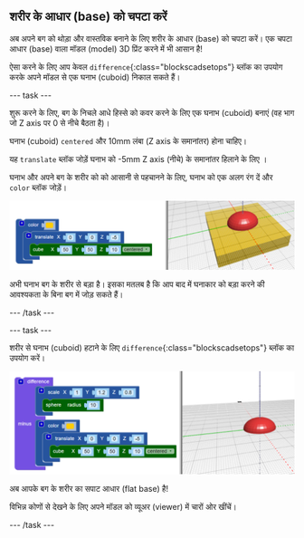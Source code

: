 ## शरीर के आधार (base) को चपटा करें

अब अपने बग को थोड़ा और वास्तविक बनाने के लिए शरीर के आधार (base) को चपटा करें। एक चपटा आधार (base) वाला मॉडल (model) 3D प्रिंट करने में भी आसान है!

ऐसा करने के लिए आप केवल `difference`{:class="blockscadsetops"} ब्लॉक का उपयोग करके अपने मॉडल से एक घनाभ (cuboid) निकाल सकते हैं।

--- task ---

शुरू करने के लिए, बग के निचले आधे हिस्से को कवर करने के लिए एक घनाभ (cuboid) बनाएं (वह भाग जो Z axis पर 0 से नीचे बैठता है)।

घनाभ (cuboid) `centered` और 10mm लंबा (Z axis के समानांतर) होना चाहिए।

यह `translate` ब्लॉक जोड़ें घनाभ को -5mm Z axis (नीचे) के समानांतर हिलाने के लिए ।

घनाभ और अपने बग के शरीर को को आसानी से पहचानने के लिए, घनाभ को एक अलग रंग दें और `color` ब्लॉक जोड़ें।

![screenshot](images/bug-body-cuboid.png)

अभी घनाभ बग के शरीर से बड़ा है। इसका मतलब है कि आप बाद में घनाकार को बड़ा करने की आवश्यकता के बिना बग में जोड़ सकते हैं।

--- /task ---

--- task ---

शरीर से घनाभ (cuboid) हटाने के लिए `difference`{:class="blockscadsetops"} ब्लॉक का उपयोग करें।

![screenshot](images/bug-difference.png)

अब आपके बग के शरीर का सपाट आधार (flat base) है!

विभिन्न कोणों से देखने के लिए अपने मॉडल को व्यूअर (viewer) में चारों ओर खींचें।

--- /task ---



  
